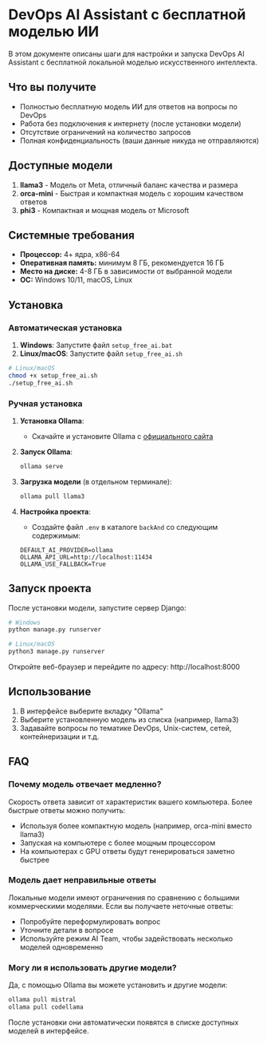 # DevOps AI Assistant с бесплатной моделью ИИ

В этом документе описаны шаги для настройки и запуска DevOps AI Assistant с бесплатной локальной моделью искусственного интеллекта.

## Что вы получите

- Полностью бесплатную модель ИИ для ответов на вопросы по DevOps
- Работа без подключения к интернету (после установки модели)
- Отсутствие ограничений на количество запросов
- Полная конфиденциальность (ваши данные никуда не отправляются)

## Доступные модели

1. **llama3** - Модель от Meta, отличный баланс качества и размера
2. **orca-mini** - Быстрая и компактная модель с хорошим качеством ответов
3. **phi3** - Компактная и мощная модель от Microsoft

## Системные требования

- **Процессор:** 4+ ядра, x86-64
- **Оперативная память:** минимум 8 ГБ, рекомендуется 16 ГБ
- **Место на диске:** 4-8 ГБ в зависимости от выбранной модели
- **ОС:** Windows 10/11, macOS, Linux

## Установка

### Автоматическая установка

1. **Windows**: Запустите файл `setup_free_ai.bat`
2. **Linux/macOS**: Запустите файл `setup_free_ai.sh`

```bash
# Linux/macOS
chmod +x setup_free_ai.sh
./setup_free_ai.sh
```

### Ручная установка

1. **Установка Ollama**:
   - Скачайте и установите Ollama с [официального сайта](https://ollama.com/download)

2. **Запуск Ollama**:
   ```bash
   ollama serve
   ```

3. **Загрузка модели** (в отдельном терминале):
   ```bash
   ollama pull llama3
   ```

4. **Настройка проекта**:
   - Создайте файл `.env` в каталоге `backAnd` со следующим содержимым:
   ```
   DEFAULT_AI_PROVIDER=ollama
   OLLAMA_API_URL=http://localhost:11434
   OLLAMA_USE_FALLBACK=True
   ```

## Запуск проекта

После установки модели, запустите сервер Django:

```bash
# Windows
python manage.py runserver

# Linux/macOS
python3 manage.py runserver
```

Откройте веб-браузер и перейдите по адресу: http://localhost:8000

## Использование

1. В интерфейсе выберите вкладку "Ollama"
2. Выберите установленную модель из списка (например, llama3)
3. Задавайте вопросы по тематике DevOps, Unix-систем, сетей, контейнеризации и т.д.

## FAQ

### Почему модель отвечает медленно?

Скорость ответа зависит от характеристик вашего компьютера. Более быстрые ответы можно получить:
- Используя более компактную модель (например, orca-mini вместо llama3)
- Запуская на компьютере с более мощным процессором
- На компьютерах с GPU ответы будут генерироваться заметно быстрее

### Модель дает неправильные ответы

Локальные модели имеют ограничения по сравнению с большими коммерческими моделями. Если вы получаете неточные ответы:
- Попробуйте переформулировать вопрос
- Уточните детали в вопросе
- Используйте режим AI Team, чтобы задействовать несколько моделей одновременно

### Могу ли я использовать другие модели?

Да, с помощью Ollama вы можете установить и другие модели:

```bash
ollama pull mistral
ollama pull codellama
```

После установки они автоматически появятся в списке доступных моделей в интерфейсе. 